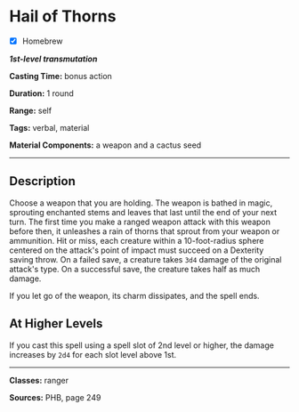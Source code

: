 # Hail of Thorns

- [x] Homebrew

***1st-level transmutation***

**Casting Time:** bonus action

**Duration:** 1 round

**Range:** self

**Tags:** verbal, material

**Material Components:** a weapon and a cactus seed

---

## Description
Choose a weapon that you are holding.
The weapon is bathed in magic, sprouting enchanted stems and leaves that last until the end of your next turn.
The first time you make a ranged weapon attack with this weapon before then, it unleashes a rain of thorns that sprout from your weapon or ammunition.
Hit or miss, each creature within a 10-foot-radius sphere centered on the attack's point of impact must succeed on a Dexterity saving throw.
On a failed save, a creature takes `3d4` damage of the original attack's type.
On a successful save, the creature takes half as much damage.

If you let go of the weapon, its charm dissipates, and the spell ends.

## At Higher Levels
If you cast this spell using a spell slot of 2nd level or higher, the damage increases by `2d4` for each slot level above 1st.

---

**Classes:** ranger

**Sources:** PHB, page 249

<!-- QA Pass Needed -->
